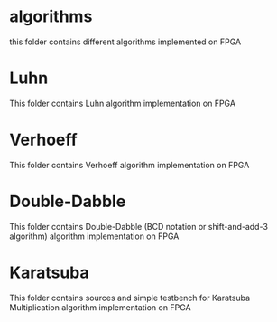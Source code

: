 # algorithms
this folder contains different algorithms implemented on FPGA

# Luhn
This folder contains Luhn algorithm implementation on FPGA

# Verhoeff
This folder contains Verhoeff algorithm implementation on FPGA

# Double-Dabble
This folder contains Double-Dabble (BCD notation or shift-and-add-3 algorithm) algorithm implementation on FPGA

# Karatsuba
This folder contains sources and simple testbench for Karatsuba Multiplication algorithm implementation on FPGA

